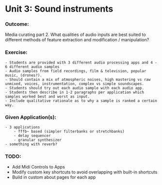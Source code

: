 # Unit 3: Sound instruments
### Outcome:
   Media curating part 2. What qualities of audio inputs are best suited to different methods of feature extraction and modification / manipulation?
### Exercise:
    - Students are provided with 3 different audio processing apps and 4 - 6 different audio samples
    - Audio samples from field recordings, film & television, popular music, (drones?).
    - Should contain a mix of atmospheric noises, high mastering vs raw unmixed, voices, instrumentation, complex vs simple soundscapes.
    - Students should try out each audio sample with each audio app.
    - Students then describe in 1-2 paragraphs per application which samples worked best and worst as input.
    - Include qualitative rationale as to why a sample is ranked a certain way.
### Given Application(s):
    - 3 applications
        - fffb~ based (simpler filterbanks or stretchbanks)
        - delay sequencer
        - granular synthesizer
    - something with reverb?

### TODO:
- Add Midi Controls to Apps
- Modify custom key shortcuts to avoid overlapping with built-in shortcuts
- Build in custom about pages for each app
